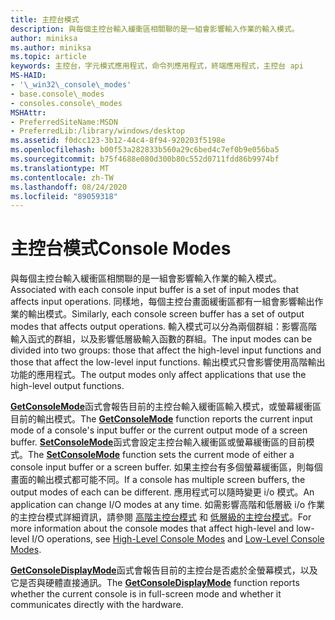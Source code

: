 ```yaml
---
title: 主控台模式
description: 與每個主控台輸入緩衝區相關聯的是一組會影響輸入作業的輸入模式。
author: miniksa
ms.author: miniksa
ms.topic: article
keywords: 主控台，字元模式應用程式，命令列應用程式，終端應用程式，主控台 api
MS-HAID:
- '\_win32\_console\_modes'
- base.console\_modes
- consoles.console\_modes
MSHAttr:
- PreferredSiteName:MSDN
- PreferredLib:/library/windows/desktop
ms.assetid: f0dcc123-3b12-44c4-8f94-920203f5198e
ms.openlocfilehash: b00f53a282833b560a29c6bed4c7ef0b9e056ba5
ms.sourcegitcommit: b75f4688e080d300b80c552d0711fdd86b9974bf
ms.translationtype: MT
ms.contentlocale: zh-TW
ms.lasthandoff: 08/24/2020
ms.locfileid: "89059318"
---
```

# <a name="console-modes"></a><span data-ttu-id="7eba7-104">主控台模式</span><span class="sxs-lookup"><span data-stu-id="7eba7-104">Console Modes</span></span>


<span data-ttu-id="7eba7-105">與每個主控台輸入緩衝區相關聯的是一組會影響輸入作業的輸入模式。</span><span class="sxs-lookup"><span data-stu-id="7eba7-105">Associated with each console input buffer is a set of input modes that affects input operations.</span></span> <span data-ttu-id="7eba7-106">同樣地，每個主控台畫面緩衝區都有一組會影響輸出作業的輸出模式。</span><span class="sxs-lookup"><span data-stu-id="7eba7-106">Similarly, each console screen buffer has a set of output modes that affects output operations.</span></span> <span data-ttu-id="7eba7-107">輸入模式可以分為兩個群組：影響高階輸入函式的群組，以及影響低層級輸入函數的群組。</span><span class="sxs-lookup"><span data-stu-id="7eba7-107">The input modes can be divided into two groups: those that affect the high-level input functions and those that affect the low-level input functions.</span></span> <span data-ttu-id="7eba7-108">輸出模式只會影響使用高階輸出功能的應用程式。</span><span class="sxs-lookup"><span data-stu-id="7eba7-108">The output modes only affect applications that use the high-level output functions.</span></span>

<span data-ttu-id="7eba7-109">[**GetConsoleMode**](getconsolemode.md)函式會報告目前的主控台輸入緩衝區輸入模式，或螢幕緩衝區目前的輸出模式。</span><span class="sxs-lookup"><span data-stu-id="7eba7-109">The [**GetConsoleMode**](getconsolemode.md) function reports the current input mode of a console's input buffer or the current output mode of a screen buffer.</span></span> <span data-ttu-id="7eba7-110">[**SetConsoleMode**](setconsolemode.md)函式會設定主控台輸入緩衝區或螢幕緩衝區的目前模式。</span><span class="sxs-lookup"><span data-stu-id="7eba7-110">The [**SetConsoleMode**](setconsolemode.md) function sets the current mode of either a console input buffer or a screen buffer.</span></span> <span data-ttu-id="7eba7-111">如果主控台有多個螢幕緩衝區，則每個畫面的輸出模式都可能不同。</span><span class="sxs-lookup"><span data-stu-id="7eba7-111">If a console has multiple screen buffers, the output modes of each can be different.</span></span> <span data-ttu-id="7eba7-112">應用程式可以隨時變更 i/o 模式。</span><span class="sxs-lookup"><span data-stu-id="7eba7-112">An application can change I/O modes at any time.</span></span> <span data-ttu-id="7eba7-113">如需影響高階和低層級 i/o 作業的主控台模式詳細資訊，請參閱 [高階主控台模式](high-level-console-modes.md) 和 [低層級的主控台模式](low-level-console-modes.md)。</span><span class="sxs-lookup"><span data-stu-id="7eba7-113">For more information about the console modes that affect high-level and low-level I/O operations, see [High-Level Console Modes](high-level-console-modes.md) and [Low-Level Console Modes](low-level-console-modes.md).</span></span>

<span data-ttu-id="7eba7-114">[**GetConsoleDisplayMode**](getconsoledisplaymode.md)函式會報告目前的主控台是否處於全螢幕模式，以及它是否與硬體直接通訊。</span><span class="sxs-lookup"><span data-stu-id="7eba7-114">The [**GetConsoleDisplayMode**](getconsoledisplaymode.md) function reports whether the current console is in full-screen mode and whether it communicates directly with the hardware.</span></span>

 

 




